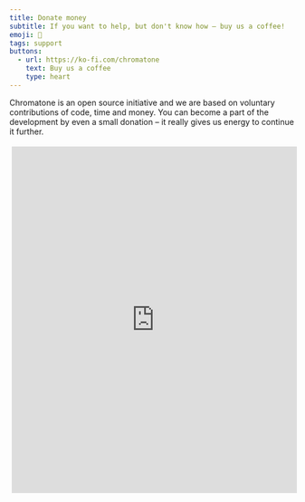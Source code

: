 ```yaml
---
title: Donate money
subtitle: If you want to help, but don't know how – buy us a coffee!
emoji: 💸
tags: support
buttons:
  - url: https://ko-fi.com/chromatone
    text: Buy us a coffee
    type: heart
---
```


Chromatone is an open source initiative and we are based on voluntary contributions of code, time and money. You can become a part of the development by even a small donation – it really gives us energy to continue it further. 

<iframe id='kofiframe' src='https://ko-fi.com/chromatone/?hidefeed=true&widget=true&embed=true&preview=true' style='border:none;width:100%;padding:4px;background:transparent;' height='612' title='chromatone'></iframe>